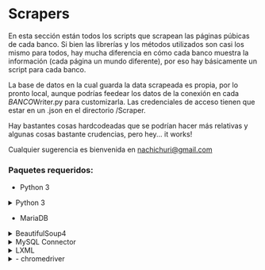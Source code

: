 # Scrapers

En esta sección están todos los scripts que scrapean las páginas púbicas de cada banco. Si bien las librerías y los métodos utilizados son casi los mismo para todos, hay mucha diferencia en cómo cada banco muestra la información (cada página un mundo diferente), por eso hay básicamente un script para cada banco.

La base de datos en la cual guarda la data scrapeada es propia, por lo pronto local, aunque podrías feedear los datos de la conexión en cada $BANCO$Writer.py para customizarla. Las credenciales de acceso tienen que estar en un .json en el directorio /Scraper.

Hay bastantes cosas hardcodeadas que se podrían hacer más relativas y algunas cosas bastante crudencias, pero hey... it works!

Cualquier sugerencia es bienvenida en nachichuri@gmail.com

### Paquetes requeridos:

- Python 3
<details>
  <summary>Python 3</summary>

</details>

- MariaDB

<details>
  <summary>BeautifulSoup4</summary>
    <p>

    ```console
    pip install beautifulsoup4
    ```

    </p>
  </details>
<details>
  <summary>MySQL Connector</summary>
    <p>

    ```console
    pip install mysql-connector
    ```

    </p>
  </details>
<details>
  <summary>LXML</summary>
    <p>

    ```console
    pip install lxml
    ```

    </p>
  </details>
<details>
  <summary>- chromedriver</summary>
    <p>

    ```console
    ...
    ```

    </p>
  </details>
